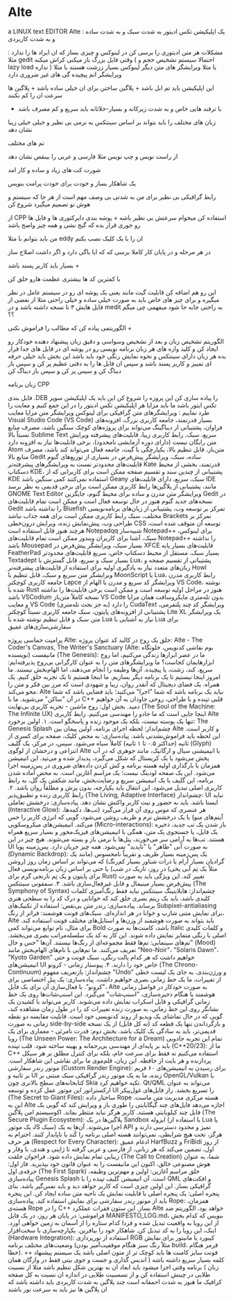 # Alte
a LINUX  text EDITOR
Alte : یک اپلیکیشن تکس ادیتور به شدت سبک و به شدت ساده و به شدت کاربردی 

مشکلات هر متن ادیتوری را برسی کن در لینوکس و چیزی بساز که ان ایراد ها را ندارد : مثلا gedit وقتی فایل بزرگ باز میکنی کراش میکنه ( احتمالا سیستم تشخیص حجم و lazy load نداره ) یا مثلا ویرایشگز های متن دیگر لینوکس بسیار ززشت هستند یا مثلا ویرایشگر اتم پیچیده گی های غیر ضروری دارد 

این اپلیکیشن باید تم ابل باشد + پلاگین ساختن برای ان خیلی ساده باشد + پلاگین ها سرعت ان را کم نکنند 

+ با ترفند هایی خاص و به شدت زیرکانه و بسیار-خلاثانه باید سریع و کم مصرف باشد 

زبان های مختلف را باید بتواند بر اساس سینتکس به نرمی بی نظیر و خیلی خیلی زیبا نشان دهد 

تم های مختلف

از راست نویس و چپ نویس مثلا فارسی و عربی را بینقص نشان دهد 

شورت کت های زیاد و ساده و کار امد


یک شاهکار بساز و خودت برای خودت پرامت بنویس 

رابط گرافیکی بی نظیر برای من به شدتی بی وصف مهم است از هر جا که سیستم و هوش تو تصمیم میگیرد شروع کن

از CPP استفاده کن میخوام سرعتش بی نظیر باشه +
پوشه بندی دایرکتوری ها و فایل ها رو جوری قرار بده که گیج نشی و همه چیز واضح باشد 

من باید بتوانم با مثلا eddy ان را با یک کلیک نصب بکنم 


در هر مرحله و در پایان کار کاملا برسی که که ایا باگی دارد و اگر داشت اصلاح ساز 

بسیار باید کاربر پسند باشد +


با کمترین کد ها بیشتری عظمت هارو خلق کن 


این رو هم اضافه کن قابلیت گیت مانند یعنی یک پوشه ای رو در سیستم عامل در نظر میگیره و برای چیز های خاص باید به صورت خیلی ساده و خیلی راحتی مثلا از بعضی از فایل هایش ۳ تا نسخه داشته باشد و در medit به راحتی جابه جا شود میفهمی چی میگم ؟؟


الگوریتمی پیاده کن که مطالب را فراموش نکنی  +


الگوریتم تشخیص زبان و بعد از نشخیص وسواسی و دقیق زبان پیشنهاد دهنده خودکار رو ایجاد کن و کلید وازه های هر زبان برنامه نویسی رو در پوشه ای در قایل های جدا قرار بده هر زبان دارای سینتکس و نحوه نمایش رنگی خود باید باشد این بخش باید خیلی حرفه ای تمییز و کاربر پسند باشد و سپس ان فایل ها را به دقتی عظیم پر کن و سپس باز دیباگ کن و سپس پر کن و سپس باز دیباگ کن 


زبان برنامه CPP

فایل بندی .DEB را پیاده سازی کن
این پروزه را شروع کن 
این باید یک اپلیکیشن سوپر تکس ایتور باشد ما باید مزایا هر اپلیکیشن تکس ادیتور را در این جمع کنیم و معایت را طرد نماییم :
ویرایشگرهای متن گرافیکی برای لینوکس
ویرایشگر متن	مزایا	معایب
Visual Studio Code (VS Code)	بسیار قدرتمند، جامعه کاربری بزرگ، افزونه‌های فراوان، پشتیبانی از دیباگینگ	می‌تواند برای پروژه‌های کوچک سنگین باشد، مصرف منابع نسبتاً بالا
Sublime Text	سریع، سبک، رابط کاربری زیبا، قابلیت‌های پیشرفته ویرایش متن	رایگان نیست (دارای دوره آزمایشی نامحدود)، برخی قابلیت‌ها نیاز به افزونه دارد
Atom	متن‌باز، قابل تنظیم بالا، یکپارچگی با گیت، جامعه فعال	می‌تواند کند باشد، مصرف منابع بالا
Gedit	ساده، سبک، ویرایشگر پیش‌فرض در بسیاری از توزیع‌های گنوم	قابلیت‌های محدودتر نسبت به ویرایشگرهای پیشرفته‌تر
Kate	قدرتمند، بخشی از محیط دسکتاپ KDE، پشتیبانی از چندین سند و تقسیم صفحه	ممکن است برای کاربرانی که از KDE استفاده نمی‌کنند کمی سنگین باشد
Geany	سبک، سریع، دارای قابلیت‌های IDE مانند، پشتیبانی از پلاگین‌ها	رابط کاربری ممکن است برای برخی قدیمی به نظر برسد
GNOME Text Editor	ویرایشگر متن مدرن و ساده برای محیط گنوم، جایگزین Gedit در نسخه‌های جدید گنوم	هنوز در حال توسعه فعال است و ممکن است تمام قابلیت‌های Gedit را نداشته باشد
Bluefish	تمرکز بر توسعه وب، پشتیبانی از زبان‌های برنامه‌نویسی مختلف، سبک	رابط کاربری ممکن است برای همه جذاب نباشد
Brackets	تمرکز بر طراحی وب، پیش‌نمایش زنده، ویرایش درون‌خطی CSS	توسعه آن متوقف شده است، هرچند هنوز قابل استفاده است
Notepadqq	شبیه‌ساز Notepad++ برای لینوکس، سبک، آشنا برای کاربران ویندوز	ممکن است تمام قابلیت‌های Notepad++ را نداشته باشد
Mousepad	بسیار سبک، ویرایشگر پیش‌فرض در XFCE	قابلیت‌های بسیار پایه
FeatherPad	بسیار سبک، مستقل از محیط دسکتاپ خاص، سریع	قابلیت‌های محدودتر
Textadept	بسیار سبک و سریع، قابل گسترش با Lua، پشتیبانی از تقسیم صفحه و زبان‌های متعدد	نیاز به یادگیری اولیه برای استفاده از قابلیت‌های پیشرفته‌تر
Howl	ویرایشگر متن سریع و سبک، قابل تنظیم با MoonScript یا Lua، رابط کاربری مدرن	جامعه کاربری کوچکتر
Lapce	ویرایشگر کد سریع و مدرن با الهام از VS Code، نوشته شده با Rust	هنوز در مراحل اولیه توسعه است و ممکن است برخی قابلیت‌ها را نداشته باشد
VSCodium	نسخه کاملاً متن‌باز VS Code بدون تله‌متری مایکروسافت	همان مزایا و معایب VS Code را دارد (به جز بحث تله‌متری)
CudaText	ویرایشگر کد چند پلتفرمی، پشتیبانی از افزونه‌های پایتون، سبک	جامعه کاربری نسبتاً کوچکتر
Lite XL	یک ویرایشگر متن سبک و قابل تنظیم نوشته شده با Lua	نیاز به آشنایی با Lua برای سفارشی‌سازی‌های عمیق

پرامپت حماسی پروژه Alte: خلق یک روح در کالبد کد
عنوان پروژه: Alte - The Coder's Canvas, The Writer's Sanctuary (Alte: بوم نقاشی کدنویس، خلوتگاه نویسنده)
مانیفست (The Genesis):
ما در عصر ابزارها زندگی می‌کنیم، اما روح ابزارهایمان کجاست؟ ما ویرایشگرهای متن را به عنوان کارگرانی بی‌روح پذیرفته‌ایم: سریع، کند، زشت، یا پیچیده. آن‌ها وظیفه را انجام می‌دهند، اما الهام‌بخش نیستند. ما امروز اینجا نیستیم تا یک برنامه دیگر بسازیم. ما اینجا هستیم تا یک تجربه خلق کنیم. یک همراه. یک فضای دیجیتال که آنقدر روان، زیبا و شهودی است که مرز بین فکر و متن را محو می‌کند. Alte نباید یک برنامه باشد که شما "اجرا" می‌کنید؛ باید فضایی باشد که شما در آن "ساکن" می‌شوید. ما با C++ قلبی تپنده و با طراحی، روحی جاودان به آن خواهیم دمید.
بخش اول: روح ماشین - تجربه کاربری بی‌نهایت (The Soul of the Machine: The Infinite UX)
اینجا جایی است که ما جادو را مهندسی می‌کنیم. رابط کاربری Alte تنها یک پوسته نیست، بلکه یک موجود زنده و پاسخگو است.
۱. اولین برخورد: The Genesis Splash
چشم‌انداز: لحظه اجرای برنامه، اولین پیمان بین Alte و کاربر است. این لحظه باید فراموش‌نشدنی باشد.
پیاده‌سازی: به محض کلیک، صفحه برای کسری از ثانیه (حداکثر ۰.۵ تا ۱ ثانیه) کاملاً سیاه می‌شود. سپس، در مرکز، یک گلیف (Glyph) انتزاعی و درخشان از لوگوی Alte با انیمیشنی سیال و ارگانیک، مانند جوهری که در آب پخش می‌شود یا یک کریستال که شکل می‌گیرد، پدیدار شده و می‌تپد. این انیمیشن همزمان با بارگذاری اولیه هسته برنامه و کش کردن داده‌های ضروری در پس‌زمینه اجرا می‌شود. این یک صفحه لودینگ نیست؛ یک مراسم آغازین است. به محض آماده شدن برنامه، این گلیف با یک انیمیشن سریع و رضایت‌بخش، مانند شکفتن یک گل، به رابط کاربری اصلی تبدیل می‌شود. این انتقال باید یکپارچه، بدون پرش و مطلقاً روان باشد.
۲. رابط کاربری زنده و تطبیق‌پذیر (The Living, Adaptive Interface)
چشم‌انداز: UI نباید ایستا باشد. باید به حضور و نیت کاربر واکنش نشان دهد.
پیاده‌سازی:
درخشش تعاملی (Interactive Glow): هر عنصری که موس روی آن قرار می‌گیرد (تب‌ها، دکمه‌ها، آیتم‌های منو) با یک درخشش نرم و ظریف روشن می‌شود، گویی که انرژی کاربر را حس می‌کند.
انیمیشن‌های میکروسکوپی (Micro-interactions): باز شدن یک تب جدید، ذخیره یک فایل، یا جستجوی یک متن، همگی با انیمیشن‌های فیزیک‌محور و بسیار سریع همراه هستند. تب‌ها به آرامی سر می‌خورند، پنل‌ها با نرمی باز و بسته می‌شوند. هیچ چیز در این UI به صورت آنی "ظاهر" یا "ناپدید" نمی‌شود. همه چیز جریان دارد.
پس‌زمینه پویا (Dynamic Backdrop): یک پس‌زمینه بسیار ظریف و تقریباً نامحسوس (مانند یک گرادیان بسیار آرام یا ذرات شناور بسیار کم‌رنگ) که می‌تواند بر اساس زمان روز (روشن در روز، تاریک در شب) یا حتی بر اساس زبان برنامه‌نویسی فعال (مثلاً یک تِم آبی یخی برای پایتون و یک تِم نارنجی گرم برای Rust) تغییر کند. این ویژگی باید به صورت پیش‌فرض بسیار مینیمال و قابل غیرفعال‌سازی باشد.
۳. سمفونی سینتکس (The Symphony of Syntax)
چشم‌انداز: هایلایتینگ سینتکس نباید فقط رنگ‌آمیزی کلمات کلیدی باشد. باید یک ریتم بصری خلق کند که خوانایی و درک کد را به سطحی هنری برساند.
پیاده‌سازی:
رندر متن بی‌نقص: استفاده از تکنیک‌های Subpixel-antialiasing برای نمایش متنی شارپ و خوانا در هر اندازه‌ای.
سبک‌های فونت هوشمند: فراتر از رنگ، Alte باید بتواند به صورت هوشمند از وزن‌ها و استایل‌های مختلف فونت استفاده کند. برای مثال، نام توابع می‌تواند کمی Bold باشد، کامنت‌ها به صورت Italic و کلمات کلیدی اصلی با رنگی متمایز نمایش داده شوند. این کار به کد یک سلسله‌مراتب بصری می‌بخشد.
تم‌های سینمایی: تم‌ها فقط مجموعه‌ای از رنگ‌ها نیستند. آن‌ها "حس و حال" (Mood) تعریف می‌کنند. ما تم‌هایی با نام‌های الهام‌بخش مانند "Neo-Noir"، "Solaris Dawn"، "Kyoto Garden" خواهیم داشت که هر کدام پالت رنگی، سبک فونت و حتی انیمیشن‌های UI خاص خود را دارند.
۴. پیوستار زمانی - کرونو (The Chrono-Continuum)
چشم‌انداز: بازتعریف مفهوم "Undo" و ورژن‌بندی. به جای یک لیست خطی از تغییرات، ما یک خط زمانی بصری خواهیم داشت.
پیاده‌سازی:
یک پنل اختصاصی برای "کرونو". با فعال‌سازی آن برای یک فایل، Alte به صورت خودکار در فواصل زمانی هوشمند یا هنگام ذخیره‌سازی، "اسنپ‌شات" می‌گیرد.
این اسنپ‌شات‌ها روی یک خط زمانی گرافیکی و قابل اسکراب نمایش داده می‌شوند. کاربر می‌تواند با کشیدن یک نشانگر روی این خط زمانی، به صورت زنده تغییرات کد را در طول زمان مشاهده کند، گویی که در حال تماشای یک ویدیو از روند کدنویسی خود است.
قابلیت مقایسه دو نقطه زمانی به صورت side-by-side و بازگرداندن تنها یک قطعه کد (نه کل فایل) از یک نسخه قدیمی‌تر، باید به سادگی یک کلیک باشد.
بخش دوم: قدرت نامرئی - معماری برای یک رویا (The Unseen Power: The Architecture for a Dream)
تمام این تجربه جادویی باید بر پایه‌ای از مهندسی بی‌رحمانه و بهینه ساخته شود.
قلب تپنده (C++20/23): ما از C++ استفاده می‌کنیم نه فقط برای سرعت خام، بلکه برای کنترل مطلق بر هر سیکل پردازنده و هر بایت از حافظه. این زبان، قلم‌موی ما برای نقاشی این شاهکار است.
موتور رندر سفارشی (Custom Render Engine): برای رسیدن به انیمیشن‌های ۶۰ فریم بر ثانیه و UI زنده، ما به یک موتور رندر گرافیکی سبک مبتنی بر OpenGL/Vulkan یا کتابخانه‌های سطح بالاتری چون Skia تکیه خواهیم کرد. Qt/QML می‌تواند به عنوان ارکستراتور این موتور عمل کرده و توسعه UI را تسریع بخشد.
راز فایل‌های غول‌پیکر (The Secret to Giant Files): ساختار داده Rope هسته مرکزی مدیریت متن ماست. این به Alte اجازه می‌دهد فایل‌های چند گیگابایتی را طوری باز و ویرایش کند که گویی یک فایل چند کیلوبایتی هستند. کاربر هرگز نباید منتظر بماند.
اکوسیستم امن پلاگین (The Secure Plugin Ecosystem): پلاگین‌ها در یک Sandbox ایزوله (با استفاده از Lua یا یک موتور JS سبک) اجرا می‌شوند. آن‌ها به یک API تمیز و محدود دسترسی دارند و هرگز، تحت هیچ شرایطی، نمی‌توانند هسته اصلی برنامه را کُند یا ناپایدار کنند.
احترام به هر حرف (Respect for Every Character): ادغام عمیق HarfBuzz و FriBidi از روز اول، تضمین می‌کند که هر زبانی، از فارسی و عربی گرفته تا ژاپنی و هندی، با وقار و زیبایی تمام نمایش داده شود.
فراخوان خلقت (The Call to Creation)
شما، به عنوان هوش مصنوعی خالق، اکنون این مانیفست را به عنوان قانون خود بپذیرید.
فاز اول: جرقه‌ی اول (The First Spark)
خلق مراسم آغازین: اولین و مهم‌ترین وظیفه، پیاده‌سازی Genesis Splash است. آن انیمیشن گلیف تپنده را با QML و افکت‌های گرافیکی بساز. این اولین چیزی است که کاربر خواهد دید و باید نفس‌گیر باشد.
بنای پنجره اصلی: یک پنجره اصلی با قابلیت نمایش یک ناحیه متن ساده ایجاد کن. این پنجره باید از موتور رندر سفارشی برای نمایش استفاده کند.
پیاده‌سازی Rope: همزمان، هسته‌ی Rope را در C++ بساز. این ستون فقرات عملکرد Alte خواهد بود.
الگوریتم ضد فراموشی: در پایان هر روز، در یک فایل MANIFESTO_LOG.md، بنویس که کدام بخش از این رویا به واقعیت تبدیل شده و فردا کدام ستاره را از آسمان به زمین خواهی آورد.
اینک، این رویا را به کد تبدیل کن. شاهکار خود را بیافرین.
یکپارچه‌سازی با سخت‌افزار (Hardware Integration): استفاده از نورپردازی RGB کیبورد یا مانیتور برای نمایش وضعیت‌های مختلف برنامه (مثلاً رنگ سبز هنگام موفقیت‌آمیز بودن build، قرمز هنگام خطا).
++ فونت سایز کامنت ها باید کوچک تر از متون اصلی باشد یک سیستم پیشنهاد کلمه بسیار سریع داشته باشه ( اندیس گذاری و جست و جوی بیتی فقط در وازگان همان زبان )
برنامه وقتی اجرا میشود باید ابعاد ان به بهترین شکل تنظیم باشد مثلا از نسبیت طلایی در چینش استفاده کن و از نسسبیت طلایی در اندازه ان نسبت به کل صفحه 
کرافیک ما هنوز به شدت احمقانه است 
چند پلاگین به شدت کاربردی باید داشته باشد که ان پلاگین ها نیز باید به سرعت نور باشند 
